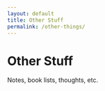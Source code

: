 ```yaml
---
layout: default
title: Other Stuff
permalink: /other-things/
---
```


# Other Stuff
<p>Notes, book lists, thoughts, etc.</p>
